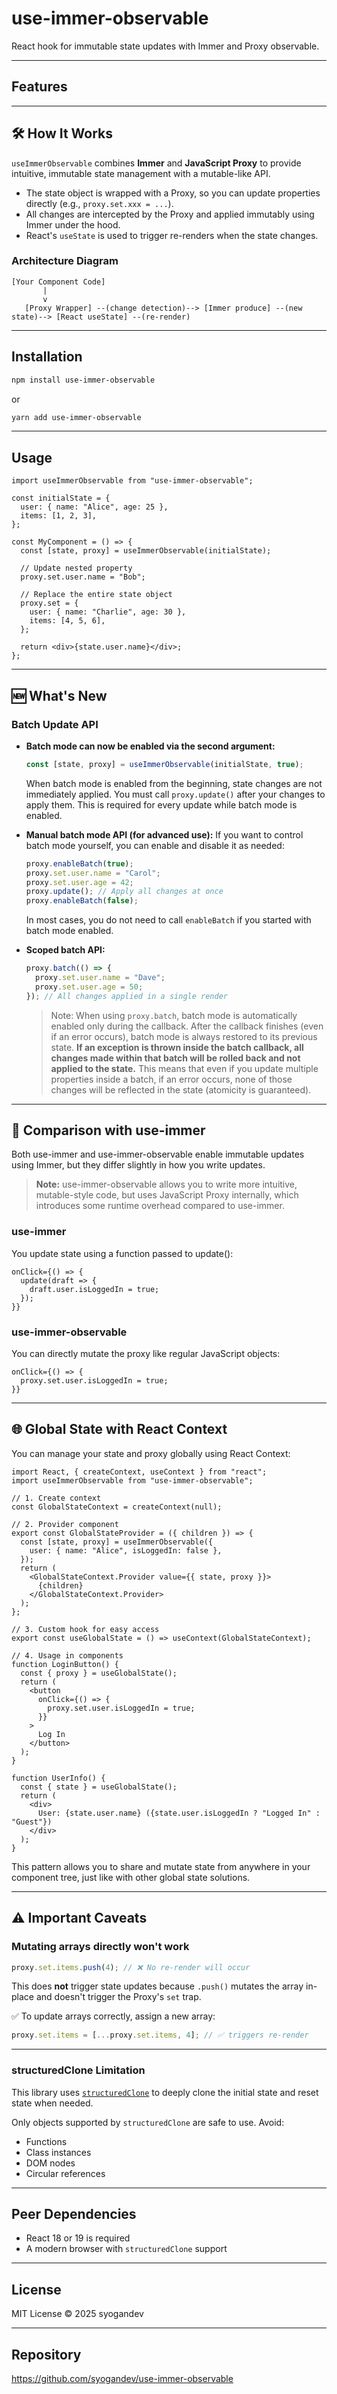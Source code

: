 # use-immer-observable

React hook for immutable state updates with Immer and Proxy observable.

---

## Features

---

## 🛠️ How It Works

`useImmerObservable` combines **Immer** and **JavaScript Proxy** to provide intuitive, immutable state management with a mutable-like API.

- The state object is wrapped with a Proxy, so you can update properties directly (e.g., `proxy.set.xxx = ...`).
- All changes are intercepted by the Proxy and applied immutably using Immer under the hood.
- React's `useState` is used to trigger re-renders when the state changes.

### Architecture Diagram

```
[Your Component Code]
       |
       v
   [Proxy Wrapper] --(change detection)--> [Immer produce] --(new state)--> [React useState] --(re-render)
```

---

## Installation

```bash
npm install use-immer-observable
```

or

```bash
yarn add use-immer-observable
```

---

## Usage

```tsx
import useImmerObservable from "use-immer-observable";

const initialState = {
  user: { name: "Alice", age: 25 },
  items: [1, 2, 3],
};

const MyComponent = () => {
  const [state, proxy] = useImmerObservable(initialState);

  // Update nested property
  proxy.set.user.name = "Bob";

  // Replace the entire state object
  proxy.set = {
    user: { name: "Charlie", age: 30 },
    items: [4, 5, 6],
  };

  return <div>{state.user.name}</div>;
};
```

---

## 🆕 What's New

### Batch Update API

- **Batch mode can now be enabled via the second argument:**

  ```js
  const [state, proxy] = useImmerObservable(initialState, true);
  ```

  When batch mode is enabled from the beginning, state changes are not immediately applied.
  You must call `proxy.update()` after your changes to apply them.
  This is required for every update while batch mode is enabled.

- **Manual batch mode API (for advanced use):**
  If you want to control batch mode yourself, you can enable and disable it as needed:

  ```js
  proxy.enableBatch(true);
  proxy.set.user.name = "Carol";
  proxy.set.user.age = 42;
  proxy.update(); // Apply all changes at once
  proxy.enableBatch(false);
  ```

  In most cases, you do not need to call `enableBatch` if you started with batch mode enabled.

- **Scoped batch API:**
  ```js
  proxy.batch(() => {
    proxy.set.user.name = "Dave";
    proxy.set.user.age = 50;
  }); // All changes applied in a single render
  ```
  > Note: When using `proxy.batch`, batch mode is automatically enabled only during the callback.
  > After the callback finishes (even if an error occurs), batch mode is always restored to its previous state.
  > **If an exception is thrown inside the batch callback, all changes made within that batch will be rolled back and not applied to the state.**
  > This means that even if you update multiple properties inside a batch, if an error occurs, none of those changes will be reflected in the state (atomicity is guaranteed).

---

## 🔄 Comparison with use-immer

Both use-immer and use-immer-observable enable immutable updates using Immer, but they differ slightly in how you write updates.

> **Note:** use-immer-observable allows you to write more intuitive, mutable-style code, but uses JavaScript Proxy internally, which introduces some runtime overhead compared to use-immer.

### use-immer

You update state using a function passed to update():

```
onClick={() => {
  update(draft => {
    draft.user.isLoggedIn = true;
  });
}}
```

### use-immer-observable

You can directly mutate the proxy like regular JavaScript objects:

```
onClick={() => {
  proxy.set.user.isLoggedIn = true;
}}
```

---

## 🌐 Global State with React Context

You can manage your state and proxy globally using React Context:

```tsx
import React, { createContext, useContext } from "react";
import useImmerObservable from "use-immer-observable";

// 1. Create context
const GlobalStateContext = createContext(null);

// 2. Provider component
export const GlobalStateProvider = ({ children }) => {
  const [state, proxy] = useImmerObservable({
    user: { name: "Alice", isLoggedIn: false },
  });
  return (
    <GlobalStateContext.Provider value={{ state, proxy }}>
      {children}
    </GlobalStateContext.Provider>
  );
};

// 3. Custom hook for easy access
export const useGlobalState = () => useContext(GlobalStateContext);

// 4. Usage in components
function LoginButton() {
  const { proxy } = useGlobalState();
  return (
    <button
      onClick={() => {
        proxy.set.user.isLoggedIn = true;
      }}
    >
      Log In
    </button>
  );
}

function UserInfo() {
  const { state } = useGlobalState();
  return (
    <div>
      User: {state.user.name} ({state.user.isLoggedIn ? "Logged In" : "Guest"})
    </div>
  );
}
```

This pattern allows you to share and mutate state from anywhere in your component tree, just like with other global state solutions.

---

## ⚠️ Important Caveats

### Mutating arrays directly won't work

```ts
proxy.set.items.push(4); // ❌ No re-render will occur
```

This does **not** trigger state updates because `.push()` mutates the array in-place and doesn't trigger the Proxy's `set` trap.

✅ To update arrays correctly, assign a new array:

```ts
proxy.set.items = [...proxy.set.items, 4]; // ✅ triggers re-render
```

---

### structuredClone Limitation

This library uses [`structuredClone`](https://developer.mozilla.org/en-US/docs/Web/API/structuredClone) to deeply clone the initial state and reset state when needed.

Only objects supported by `structuredClone` are safe to use. Avoid:

- Functions
- Class instances
- DOM nodes
- Circular references

---

## Peer Dependencies

- React 18 or 19 is required
- A modern browser with `structuredClone` support

---

## License

MIT License © 2025 syogandev

---

## Repository

https://github.com/syogandev/use-immer-observable

